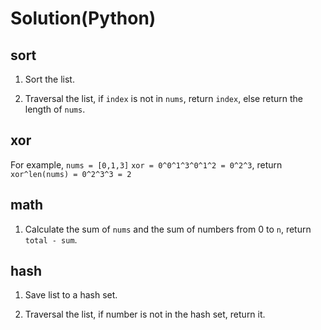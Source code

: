 # Solution(Python)

## sort

1. Sort the list.

2. Traversal the list, if `index` is not in `nums`, return `index`, else return the length of `nums`.

## xor

For example, `nums = [0,1,3]` `xor = 0^0^1^3^0^1^2 = 0^2^3`, return `xor^len(nums) = 0^2^3^3 = 2`

## math

1. Calculate the sum of `nums` and the sum of numbers from 0 to `n`, return `total - sum`.

## hash

1. Save list to a hash set.

2. Traversal the list, if number is not in the hash set, return it.